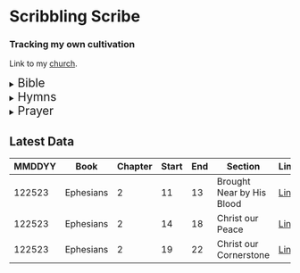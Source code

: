 # Scribbling Scribe
### Tracking my own cultivation

Link to my [church](https://tjc.org/).

<details>
<summary>
<span style="font-size: 1.5em;">Bible</span>
</summary>

*Man shall not live by bread alone*...

I will:
 - write one section of the NKJV Bible every day
 - listen to that section in Chinese
 - write down the outline

Kinda too lazy to make an automated progress bar for now.  
Will consider once things are in better shape using [this](./bible_metadata.csv).

[Tracking Info](./bible_outline.txt)  
[Chinese Audio Bible](https://www.wordproject.org/bibles/audio/04_chinese/index.htm)

</details>

<details>
<summary>
<span style="font-size: 1.5em;">Hymns</span>
</summary>

*I will bless the Lord at all times*...

I never learned to play all 525 hymns on the piano with sincerety. When I do, I'll add it to a completion list.  
Eventually, I can use this CSV can train a digital assistant in suggesting hymns for any topic.

[Hymns](./hymn_metadata.csv)
</details>

<details>
<summary>
<span style="font-size: 1.5em;">Prayer</span>
</summary>

*Let us therefore come boldly to the throne of grace*...

I will:
 - track if I prayed in the morning and night
 - write one thing I'm thankful for
 - write one prayer request
 - write the biggest oof of the day

[Prayer Log](./prayer_log.csv)

It'd be interesting to see how things change over time, or don't change over time.
</details>




## Latest Data
| MMDDYY | Book | Chapter | Start | End | Section | Link |
| ------ | ---- | ------- | ----- | --- | ------- | ---- |
| 122523 | Ephesians | 2 | 11 | 13 | Brought Near by His Blood | [Link](https://i.imgur.com/1qvseLv.jpg) |
| 122523 | Ephesians | 2 | 14 | 18 | Christ our Peace | [Link](https://i.imgur.com/1qvseLv.jpg) |
| 122523 | Ephesians | 2 | 19 | 22 | Christ our Cornerstone | [Link](https://i.imgur.com/1qvseLv.jpg) |

